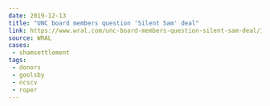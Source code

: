 ```yaml
---
date: 2019-12-13
title: "UNC board members question 'Silent Sam' deal"
link: https://www.wral.com/unc-board-members-question-silent-sam-deal/18832085/
source: WRAL
cases:
 - shamsettlement
tags:
 - donors
 - goolsby
 - ncscv
 - roper
---
```

